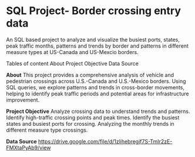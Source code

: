 # SQL Project- Border crossing entry data
An SQL based project to analyze and visualize the busiest ports, states, peak traffic months, patterns and trends by border and patterns in different measure types at US-Canada and US-Mexcio borders. 

Tables of content
About
Project Objective
Data Source

**About**
This project provides a comprehensive analysis of vehicle and pedestrian crossings across U.S.-Canada and U.S.-Mexico borders. Using SQL queries, we explore patterns and trends in cross-border movements, helping to identify peak traffic periods and potential areas for infrastructure improvement.

**Project Objective**
Analyze crossing data to understand trends and patterns.
Identify high-traffic crossing points and peak times.
Identify the busiest states and busiest ports for crossing.
Analyzing the monthly trends in different measure type crossings.

**Data Source**
https://drive.google.com/file/d/1zlihebregjf7S-TmIr2zE-FMXtaPyAb9/view



